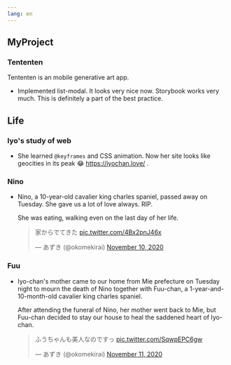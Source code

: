 ```yaml
---
lang: en
---
```


## MyProject

### Tententen

Tententen is an mobile generative art app.

- Implemented list-modal. It looks very nice now. Storybook works very much. This is definitely a part of the best practice.

## Life

### Iyo's study of web

- She learned `@keyframes` and CSS animation. Now her site looks like geocities in its peak 😂 https://iyochan.love/ .

### Nino

- Nino, a 10-year-old cavalier king charles spaniel, passed away on Tuesday. She gave us a lot of love always. RIP.

  She was eating, walking even on the last day of her life.

  <blockquote class="twitter-tweet"><p lang="ja" dir="ltr">家からでてきた <a href="https://t.co/4Bx2pnJ46x">pic.twitter.com/4Bx2pnJ46x</a></p>&mdash; あずき (@okomekirai) <a href="https://twitter.com/okomekirai/status/1326030210278465538?ref_src=twsrc%5Etfw">November 10, 2020</a></blockquote> <script async src="https://platform.twitter.com/widgets.js" charset="utf-8"></script>

### Fuu

- Iyo-chan's mother came to our home from Mie prefecture on Tuesday night to mourn the death of Nino together with Fuu-chan, a 1-year-and-10-month-old cavalier king charles spaniel.

  After attending the funeral of Nino, her mother went back to Mie, but Fuu-chan decided to stay our house to heal the saddened heart of Iyo-chan.

  <blockquote class="twitter-tweet"><p lang="ja" dir="ltr">ふうちゃんも美人なのですっ <a href="https://t.co/SqwpEPC6gw">pic.twitter.com/SqwpEPC6gw</a></p>&mdash; あずき (@okomekirai) <a href="https://twitter.com/okomekirai/status/1326457405857673216?ref_src=twsrc%5Etfw">November 11, 2020</a></blockquote> <script async src="https://platform.twitter.com/widgets.js" charset="utf-8"></script>
